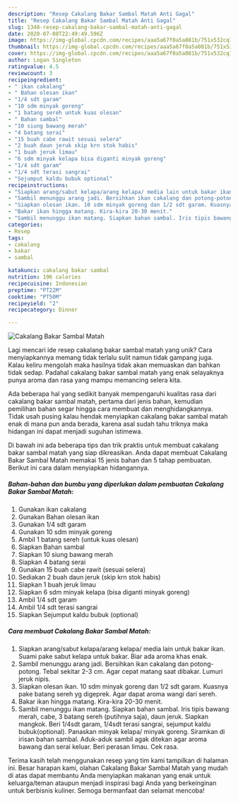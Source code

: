 ```yaml
---
description: "Resep Cakalang Bakar Sambal Matah Anti Gagal"
title: "Resep Cakalang Bakar Sambal Matah Anti Gagal"
slug: 1348-resep-cakalang-bakar-sambal-matah-anti-gagal
date: 2020-07-08T22:49:49.596Z
image: https://img-global.cpcdn.com/recipes/aaa5a67f0a5a081b/751x532cq70/cakalang-bakar-sambal-matah-foto-resep-utama.jpg
thumbnail: https://img-global.cpcdn.com/recipes/aaa5a67f0a5a081b/751x532cq70/cakalang-bakar-sambal-matah-foto-resep-utama.jpg
cover: https://img-global.cpcdn.com/recipes/aaa5a67f0a5a081b/751x532cq70/cakalang-bakar-sambal-matah-foto-resep-utama.jpg
author: Logan Singleton
ratingvalue: 4.5
reviewcount: 3
recipeingredient:
- " ikan cakalang"
- " Bahan olesan ikan"
- "1/4 sdt garam"
- "10 sdm minyak goreng"
- "1 batang sereh untuk kuas olesan"
- " Bahan sambal"
- "10 siung bawang merah"
- "4 batang serai"
- "15 buah cabe rawit sesuai selera"
- "2 buah daun jeruk skip krn stok habis"
- "1 buah jeruk limau"
- "6 sdm minyak kelapa bisa diganti minyak goreng"
- "1/4 sdt garam"
- "1/4 sdt terasi sangrai"
- "Sejumput kaldu bubuk optional"
recipeinstructions:
- "Siapkan arang/sabut kelapa/arang kelapa/ media lain untuk bakar ikan. Suami pake sabut kelapa untuk bakar. Biar ada aroma khas enak."
- "Sambil menunggu arang jadi. Bersihkan ikan cakalang dan potong-potong. Tebal sekitar 2-3 cm. Agar cepat matang saat dibakar. Lumuri jeruk nipis."
- "Siapkan olesan ikan. 10 sdm minyak goreng dan 1/2 sdt garam. Kuasnya pake batang sereh yg digeprek. Agar dapat aroma wangi dari sereh."
- "Bakar ikan hingga matang. Kira-kira 20-30 menit."
- "Sambil menunggu ikan matang. Siapkan bahan sambal. Iris tipis bawang merah, cabe, 3 batang sereh (putihnya saja), daun jeruk. Siapkan mangkok. Beri 1/4sdt garam, 1/4sdt terasi sangrai, sejumput kaldu bubuk(optional). Panaskan minyak kelapa/ minyak goreng. Siramkan di irisan bahan sambal. Aduk-aduk sambil agak ditekan agar aroma bawang dan serai keluar. Beri perasan limau. Cek rasa."
categories:
- Resep
tags:
- cakalang
- bakar
- sambal

katakunci: cakalang bakar sambal 
nutrition: 196 calories
recipecuisine: Indonesian
preptime: "PT22M"
cooktime: "PT50M"
recipeyield: "2"
recipecategory: Dinner

---
```



![Cakalang Bakar Sambal Matah](https://img-global.cpcdn.com/recipes/aaa5a67f0a5a081b/751x532cq70/cakalang-bakar-sambal-matah-foto-resep-utama.jpg)

Lagi mencari ide resep cakalang bakar sambal matah yang unik? Cara menyiapkannya memang tidak terlalu sulit namun tidak gampang juga. Kalau keliru mengolah maka hasilnya tidak akan memuaskan dan bahkan tidak sedap. Padahal cakalang bakar sambal matah yang enak selayaknya punya aroma dan rasa yang mampu memancing selera kita.



Ada beberapa hal yang sedikit banyak mempengaruhi kualitas rasa dari cakalang bakar sambal matah, pertama dari jenis bahan, kemudian pemilihan bahan segar hingga cara membuat dan menghidangkannya. Tidak usah pusing kalau hendak menyiapkan cakalang bakar sambal matah enak di mana pun anda berada, karena asal sudah tahu triknya maka hidangan ini dapat menjadi suguhan istimewa.


Di bawah ini ada beberapa tips dan trik praktis untuk membuat cakalang bakar sambal matah yang siap dikreasikan. Anda dapat membuat Cakalang Bakar Sambal Matah memakai 15 jenis bahan dan 5 tahap pembuatan. Berikut ini cara dalam menyiapkan hidangannya.

<!--inarticleads1-->

##### Bahan-bahan dan bumbu yang diperlukan dalam pembuatan Cakalang Bakar Sambal Matah:

1. Gunakan  ikan cakalang
1. Gunakan  Bahan olesan ikan
1. Gunakan 1/4 sdt garam
1. Gunakan 10 sdm minyak goreng
1. Ambil 1 batang sereh (untuk kuas olesan)
1. Siapkan  Bahan sambal
1. Siapkan 10 siung bawang merah
1. Siapkan 4 batang serai
1. Gunakan 15 buah cabe rawit (sesuai selera)
1. Sediakan 2 buah daun jeruk (skip krn stok habis)
1. Siapkan 1 buah jeruk limau
1. Siapkan 6 sdm minyak kelapa (bisa diganti minyak goreng)
1. Ambil 1/4 sdt garam
1. Ambil 1/4 sdt terasi sangrai
1. Siapkan Sejumput kaldu bubuk (optional)




<!--inarticleads2-->

##### Cara membuat Cakalang Bakar Sambal Matah:

1. Siapkan arang/sabut kelapa/arang kelapa/ media lain untuk bakar ikan. Suami pake sabut kelapa untuk bakar. Biar ada aroma khas enak.
1. Sambil menunggu arang jadi. Bersihkan ikan cakalang dan potong-potong. Tebal sekitar 2-3 cm. Agar cepat matang saat dibakar. Lumuri jeruk nipis.
1. Siapkan olesan ikan. 10 sdm minyak goreng dan 1/2 sdt garam. Kuasnya pake batang sereh yg digeprek. Agar dapat aroma wangi dari sereh.
1. Bakar ikan hingga matang. Kira-kira 20-30 menit.
1. Sambil menunggu ikan matang. Siapkan bahan sambal. Iris tipis bawang merah, cabe, 3 batang sereh (putihnya saja), daun jeruk. Siapkan mangkok. Beri 1/4sdt garam, 1/4sdt terasi sangrai, sejumput kaldu bubuk(optional). Panaskan minyak kelapa/ minyak goreng. Siramkan di irisan bahan sambal. Aduk-aduk sambil agak ditekan agar aroma bawang dan serai keluar. Beri perasan limau. Cek rasa.




Terima kasih telah menggunakan resep yang tim kami tampilkan di halaman ini. Besar harapan kami, olahan Cakalang Bakar Sambal Matah yang mudah di atas dapat membantu Anda menyiapkan makanan yang enak untuk keluarga/teman ataupun menjadi inspirasi bagi Anda yang berkeinginan untuk berbisnis kuliner. Semoga bermanfaat dan selamat mencoba!
